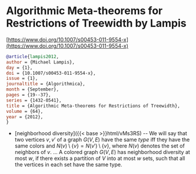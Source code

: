 # Algorithmic Meta-theorems for Restrictions of Treewidth by Lampis

[https://www.doi.org/10.1007/s00453-011-9554-x](https://www.doi.org/10.1007/s00453-011-9554-x)

```bibtex
@article{lampis2012,
author = {Michael Lampis},
day = {1},
doi = {10.1007/s00453-011-9554-x},
issue = {1},
journaltitle = {Algorithmica},
month = {September},
pages = {19--37},
series = {1432-0541},
title = {Algorithmic Meta-theorems for Restrictions of Treewidth},
volume = {64},
year = {2012},
}
```
* [neighborhood diversity]({{< base >}}html/vMs3RS) -- We will say that two vertices $v, v'$ of a graph $G(V, E)$ have the same *type* iff they have the same colors and $N(v) \setminus \{v\}=N(v') \setminus \{v\}$, where $N(v)$ denotes the set of neighbors of $v$. ... A colored graph $G(V, E)$ has neighborhood diversity at most $w$, if there exists a partition of $V$ into at most $w$ sets, such that all the vertices in each set have the same type.